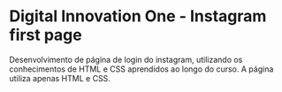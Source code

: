 # Digital Innovation One - Instagram first page

Desenvolvimento de página de login do instagram, utilizando os conhecimentos de HTML e CSS aprendidos ao longo do curso.
A página utiliza apenas HTML e CSS.
